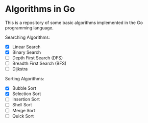 # Algorithms in Go

This is a repository of some basic algorithms implemented in the Go programming language.

Searching Algorithms:
- [x] Linear Search
- [x] Binary Search
- [ ] Depth First Search (DFS)
- [ ] Breadth First Search (BFS)
- [ ] Dijkstra 

Sorting Algorithms:
- [x] Bubble Sort
- [x] Selection Sort
- [ ] Insertion Sort
- [ ] Shell Sort
- [ ] Merge Sort
- [ ] Quick Sort

